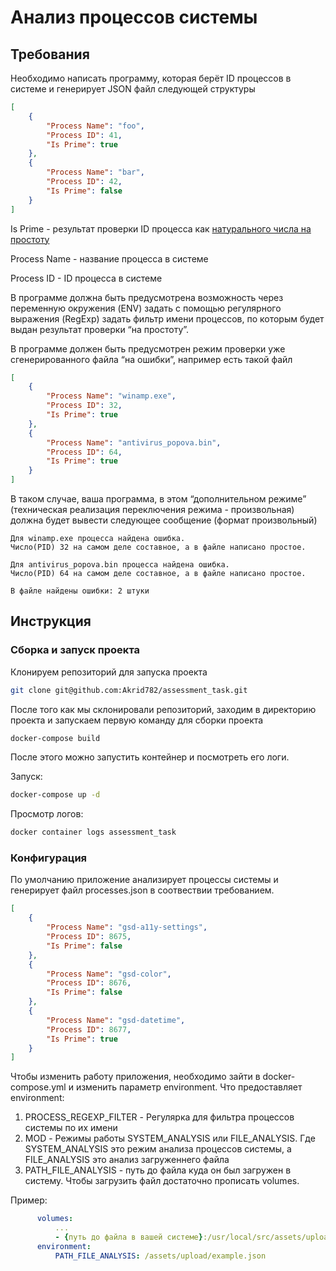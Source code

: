 # Анализ процессов системы

## Требования

Необходимо написать программу, которая берёт ID процессов в системе и генерирует JSON файл следующей структуры

```json
[
    {
        "Process Name": "foo",
        "Process ID": 41,
        "Is Prime": true
    },
    {
        "Process Name": "bar",
        "Process ID": 42,
        "Is Prime": false
    }
]
```

Is Prime - результат проверки ID процесса как [натурального числа на простоту](https://ru.wikipedia.org/wiki/%D0%9F%D1%80%D0%BE%D1%81%D1%82%D0%BE%D0%B5_%D1%87%D0%B8%D1%81%D0%BB%D0%BE)

Process Name - название процесса в системе

Process ID - ID процесса в системе

В программе должна быть предусмотрена возможность через переменную окружения (ENV) задать с помощью регулярного
выражения (RegExp)  задать фильтр имени процессов, по которым будет выдан результат проверки “на простоту”.

В программе должен быть предусмотрен режим проверки уже сгенерированного файла “на ошибки”,
например есть такой файл
```json
[
    {
        "Process Name": "winamp.exe",
        "Process ID": 32,
        "Is Prime": true
    },
    {
        "Process Name": "antivirus_popova.bin",
        "Process ID": 64,
        "Is Prime": true
    }
]
```

В таком случае, ваша программа, в этом “дополнительном режиме”
(техническая реализация переключения режима - произвольная) должна будет
вывести следующее сообщение (формат произвольный)

```
Для winamp.exe процесса найдена ошибка.
Число(PID) 32 на самом деле составное, а в файле написано простое.

Для antivirus_popova.bin процесса найдена ошибка.
Число(PID) 64 на самом деле составное, а в файле написано простое.

В файле найдены ошибки: 2 штуки
```

## Инструкция

### Сборка и запуск проекта

Клонируем репозиторий для запуска проекта

```bash
git clone git@github.com:Akrid782/assessment_task.git
```

После того как мы склонировали репозиторий, заходим в директорию проекта и запускаем
первую команду для сборки проекта

```bash
docker-compose build
```

После этого можно запустить контейнер и посмотреть его логи.

Запуск:
```bash
docker-compose up -d
```

Просмотр логов:
```bash
docker container logs assessment_task
```

### Конфигурация

По умолчанию приложение анализирует процессы системы и генерирует файл
processes.json в соотвествии требованием.

```json
[
    {
        "Process Name": "gsd-a11y-settings",
        "Process ID": 8675,
        "Is Prime": false
    },
    {
        "Process Name": "gsd-color",
        "Process ID": 8676,
        "Is Prime": false
    },
    {
        "Process Name": "gsd-datetime",
        "Process ID": 8677,
        "Is Prime": true
    }
]
```

Чтобы изменить работу приложения, необходимо зайти в docker-compose.yml и изменить параметр
environment. Что предоставляет environment:
1. PROCESS_REGEXP_FILTER - Регулярка для фильтра процессов системы по их имени
2. MOD - Режимы работы SYSTEM_ANALYSIS или FILE_ANALYSIS. Где SYSTEM_ANALYSIS это режим анализа процессов системы,
а FILE_ANALYSIS это анализ загруженнего файла
3. PATH_FILE_ANALYSIS - путь до файла куда он был загружен в систему. Чтобы загрузить файл достаточно прописать volumes.

Пример:
```yml
      volumes:
          ...
          - {путь до файла в вашей системе}:/usr/local/src/assets/upload/example.json
      environment:
          PATH_FILE_ANALYSIS: /assets/upload/example.json
```
